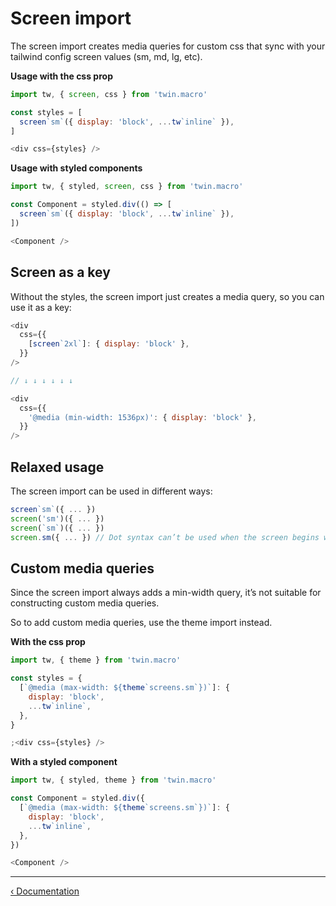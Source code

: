 # Screen import

The screen import creates media queries for custom css that sync with your tailwind config screen values (sm, md, lg, etc).

**Usage with the css prop**

```js
import tw, { screen, css } from 'twin.macro'

const styles = [
  screen`sm`({ display: 'block', ...tw`inline` }),
]

<div css={styles} />
```

**Usage with styled components**

```js
import tw, { styled, screen, css } from 'twin.macro'

const Component = styled.div(() => [
  screen`sm`({ display: 'block', ...tw`inline` }),
])

<Component />
```

## Screen as a key

Without the styles, the screen import just creates a media query, so you can use it as a key:

```js
<div
  css={{
    [screen`2xl`]: { display: 'block' },
  }}
/>

// ↓ ↓ ↓ ↓ ↓ ↓

<div
  css={{
    '@media (min-width: 1536px)': { display: 'block' },
  }}
/>
```

## Relaxed usage

The screen import can be used in different ways:

```js
screen`sm`({ ... })
screen('sm')({ ... })
screen(`sm`)({ ... })
screen.sm({ ... }) // Dot syntax can’t be used when the screen begins with a number, eg: screen.2xl
```

## Custom media queries

Since the screen import always adds a min-width query, it’s not suitable for constructing custom media queries.

So to add custom media queries, use the theme import instead.

**With the css prop**

```js
import tw, { theme } from 'twin.macro'

const styles = {
  [`@media (max-width: ${theme`screens.sm`})`]: {
    display: 'block',
    ...tw`inline`,
  },
}

;<div css={styles} />
```

**With a styled component**

```js
import tw, { styled, theme } from 'twin.macro'

const Component = styled.div({
  [`@media (max-width: ${theme`screens.sm`})`]: {
    display: 'block',
    ...tw`inline`,
  },
})

<Component />
```

---

[&lsaquo; Documentation](https://github.com/ben-rogerson/twin.macro/blob/master/docs/index.md)
